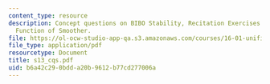 ```yaml
---
content_type: resource
description: Concept questions on BIBO Stability, Recitation Exercises & Transfer
  Function of Smoother.
file: https://ol-ocw-studio-app-qa.s3.amazonaws.com/courses/16-01-unified-engineering-i-ii-iii-iv-fall-2005-spring-2006/b6a42c290bdda20b9612b77cd277006a_s13_cqs.pdf
file_type: application/pdf
resourcetype: Document
title: s13_cqs.pdf
uid: b6a42c29-0bdd-a20b-9612-b77cd277006a
---
```

